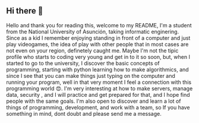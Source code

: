 ## Hi there 👋
Hello and thank you for reading this, welcome to my README, I'm a student from the National University of Asunción, taking informatic enginering.
Since as a kid I remember enjoying standing in front of a computer and just play videogames, the idea of play with other people that in most cases are not even on your region, definetely caught me. 
Maybe I'm not the tipic profile who starts to coding very young and get in to it so soon, but, when I started to go to the university, I discover the basic concepts of programming, starting with python learning how to make algorithmics, and since I see that you can make things just typing on the computer and running your program, well in that very moment I feel a connection with this programming world :heart_eyes:.
I'm very interesting at how to make servers, manage data, security , and I will practice and get prepared for that, and I hope find people with the same goals.
I'm also open to discover and learn a lot of things of programming, development, and work with a team, so If you have something in mind, dont doubt and please send me a message.

<!--
**Mijobot/Mijobot** is a ✨ _special_ ✨ repository because its `README.md` (this file) appears on your GitHub profile.

Here are some ideas to get you started:


- 🌱 I’m currently learning ...
- 👯 I’m looking to collaborate on ...
- 🤔 I’m looking for help with ...
- 💬 Ask me about ...
- 📫 How to reach me: ...
- 😄 Pronouns: ...
- ⚡ Fun fact: ...
-->
